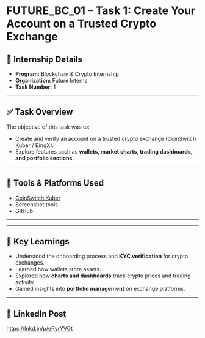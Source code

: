 # FUTURE_BC_01 – Task 1: Create Your Account on a Trusted Crypto Exchange  

## 📌 Internship Details  
- **Program:** Blockchain & Crypto Internship  
- **Organization:** Future Interns  
- **Task Number:** 1  

---

## ✅ Task Overview  
The objective of this task was to:  
- Create and verify an account on a trusted crypto exchange (CoinSwitch Kuber / BingX).  
- Explore features such as **wallets, market charts, trading dashboards, and portfolio sections**.  

---

## 🔧 Tools & Platforms Used  
- [CoinSwitch Kuber](https://coinswitch.co)  
- Screenshot tools  
- GitHub  

--- 

---

## 🎯 Key Learnings  
- Understood the onboarding process and **KYC verification** for crypto exchanges.  
- Learned how wallets store assets.  
- Explored how **charts and dashboards** track crypto prices and trading activity.  
- Gained insights into **portfolio management** on exchange platforms.  

---

## 🔗 LinkedIn Post  
https://lnkd.in/p/eRyrYVGt  

